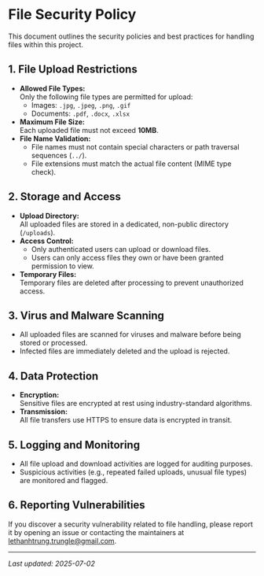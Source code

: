 # File Security Policy

This document outlines the security policies and best practices for handling files within this project.

## 1. File Upload Restrictions

- **Allowed File Types:**  
  Only the following file types are permitted for upload:
    - Images: `.jpg`, `.jpeg`, `.png`, `.gif`
    - Documents: `.pdf`, `.docx`, `.xlsx`
- **Maximum File Size:**  
  Each uploaded file must not exceed **10MB**.
- **File Name Validation:**
    - File names must not contain special characters or path traversal sequences (`../`).
    - File extensions must match the actual file content (MIME type check).

## 2. Storage and Access

- **Upload Directory:**  
  All uploaded files are stored in a dedicated, non-public directory (`/uploads`).
- **Access Control:**
    - Only authenticated users can upload or download files.
    - Users can only access files they own or have been granted permission to view.
- **Temporary Files:**  
  Temporary files are deleted after processing to prevent unauthorized access.

## 3. Virus and Malware Scanning

- All uploaded files are scanned for viruses and malware before being stored or processed.
- Infected files are immediately deleted and the upload is rejected.

## 4. Data Protection

- **Encryption:**  
  Sensitive files are encrypted at rest using industry-standard algorithms.
- **Transmission:**  
  All file transfers use HTTPS to ensure data is encrypted in transit.

## 5. Logging and Monitoring

- All file upload and download activities are logged for auditing purposes.
- Suspicious activities (e.g., repeated failed uploads, unusual file types) are monitored and flagged.

## 6. Reporting Vulnerabilities

If you discover a security vulnerability related to file handling, please report it by opening an issue or contacting the maintainers at [lethanhtrung.trungle@gmail.com](mailto:lethanhtrung.trungle@gmail.com).

---

_Last updated: 2025-07-02_
